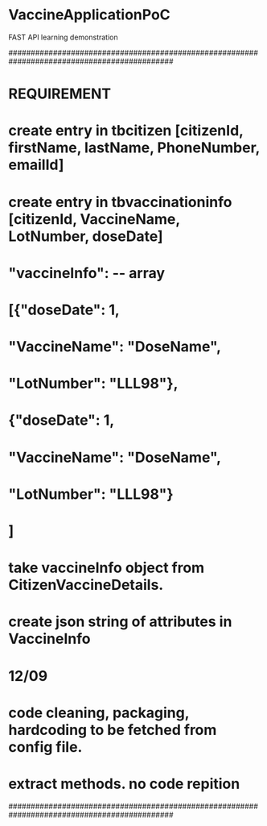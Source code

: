 # VaccineApplicationPoC

FAST API learning demonstration

#############################################################################################
#                                    REQUIREMENT                                            #
# create entry in tbcitizen [citizenId, firstName, lastName, PhoneNumber, emailId]          #
# create entry in tbvaccinationinfo [citizenId, VaccineName, LotNumber, doseDate]       #
# "vaccineInfo": -- array
#     [{"doseDate": 1,
#     "VaccineName": "DoseName",
#     "LotNumber": "LLL98"},
#      {"doseDate": 1,
#     "VaccineName": "DoseName",
#     "LotNumber": "LLL98"}
#    ]
# take vaccineInfo object from CitizenVaccineDetails.                                       #
# create json string of attributes in VaccineInfo                                           #
#  12/09                             
# code cleaning,  packaging,  hardcoding to be fetched from config file.
# extract methods. no code repition                                                            #
#############################################################################################  
